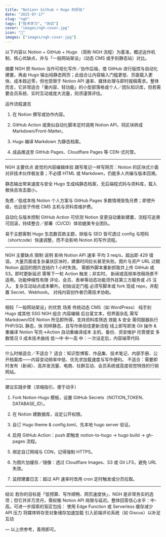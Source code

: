 ```yaml
---
title: "Notion+ Github + Hugo 的好处"
date: "2025-07-17"
slug: "ngh"
tags: ["技术学习", "测试"]
cover: "images/ngh-cover.jpg"
icon: "💜"
images: ["images/ngh-cover.jpg"]
---
```

以下内容以 Notion + GitHub + Hugo （简称 NGH 流程）为基准，概述运作机制、核心优缺点，并与「一般网站架设」（动态 CMS 或手刻静态站）对比。



摘要
NGH 把 Notion 当作可视化写作／协作后端，借 GitHub 进行版控与自动化建置，再由 Hugo 输出纯静态网页；此组合让内容输入门槛更低、页面载入更快、成本趋近零，但也受限于 Notion API 速率、媒体处理与即时报稿需求。整体而言，它非常适合「重内容、轻功能」的小型部落格或个人／团队知识库，但若需要会员系统、实时互动或庞大流量，则须谨慎评估。



运作流程速览
1. 在 Notion 撰写或协作内容。

2. GitHub Action 或类似自动化脚本定时调用 Notion API，将区块转成 Markdown/Front-Matter。

3. Hugo 编译 Markdown 为静态档案。

4. 成品推送至 GitHub Pages、Cloudflare Pages 等 CDN-式托管。



---
NGH 主要优点
直觉的内容编辑体验
跟写笔记一样写网页：Notion 的区块式介面对非技术伙伴极友善；不必摸 HTML 或 Markdown，仍能多人共编与版本回溯。

静态输出带来速度与安全
Hugo 生成纯静态档案，无后端程式码与资料库，载入极快且攻击面小。

免费／低成本栈
Notion 个人方案与 GitHub Pages 多数情境皆免月费；即使升级，也远低于传统 CMS 主机与资料库维护费。

自动化与版本控制
GitHub Action 可侦测 Notion 变更自动重新建置，流程可追溯可回滚，持续整合／部署（CI/CD）体验媲美专业团队。

易于主题客制
Hugo 生态数百款主题，排版与 SEO 皆可透过 config 与短码（shortcode）快速调整，而不会影响 Notion 的写作流程。


---
NGH 主要缺点
限制	说明	影响
Notion API 速率	平均 3 req/s，超出即 429 错误。	大量页面或复杂巢状区块时，建置时间拉长甚至失败。图片与资产 URL 过期	Notion 返回的图片连结约 1 小时失效。	需额外脚本重新抓取并上传 GitHub 或 S3。即时更新延迟	需等下一轮 Action 触发；非实时。	新闻或高频率改稿场景不适用。功能伸缩性有限	评论、会员、表单等动态功能须外挂第三方服务或 JS 注入。	复杂互动站点成本攀升。初始设定门槛	必须写脚本或 fork 现成 repo，并配置 Secret、Webhook。	对纯内容创作者仍需技术协助。


---
相较「一般网站架设」的优势
场景	传统动态 CMS（如 WordPress）	纯手刻 Hugo 或其他 SSG	NGH 组合
内容编辑	后台富文本，但界面杂乱	需写 Markdown/IDE	Notion 所见即所得，支持资料库筛选 效能 & 安全	需伺服器执行 PHP/SQL	静态，快	同样静态，且写作体验佳更新流程	线上即写即发	Git 操作 & 重编译	Notion 写完→Action 自动重编译成本	主机、备份、资安维护	托管便宜	多数情况 0 成本技术曲线	低～中	中～高	中：一次设定后，内容端零代码


---
什么时候适合／不适合？
适合：知识型博客、作品集、技术笔记、内部手册、公开档案库——内容变动频率中低、优先求加载速度与写作便利。
不适合：需要即时发布（新闻）、高并发流量、电商、社群互动、会员系统或高度视觉特效的行销网站。


---
建议实践步骤（浓缩指引，便于动手）
1. Fork Notion-Hugo 模板，设置 GitHub Secrets（NOTION_TOKEN、DATABASE_ID）。

2. 在 Notion 建数据库，设定公开权限。

3. 自订 Hugo theme & config.toml，先本地 hugo server 验证。

4. 启用 GitHub Action：push 即触发 notion-to-hugo → hugo build → gh-pages 流程。

5. 绑定自订网域与 CDN，记得强制 HTTPS。

6. 为图片加缓存／镜像：透过 Cloudflare Images、S3 或 Git LFS，避免 URL 失效。

7. 监控建置日志：超过 API 速率时改用 cron 定时触发或分页拉取。



---
结论
若你的目标是「低预算、写作顺畅、网页速度快」，NGH 是非常务实的选项；但它并非万灵丹，需权衡 Notion API 局限与延迟。整体回答信心水平：中-高。可进一步探索的盲区包括：
使用 Edge Function 或 Serverless 缓存减少 API 压力
将媒体转存至对象储存加速加载
引入前端评论系统（如 Giscus）以补足互动

–– 以上供参考，善用即可。


